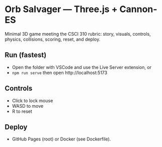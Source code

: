 # Orb Salvager — Three.js + Cannon-ES
Minimal 3D game meeting the CSCI 310 rubric: story, visuals, controls, physics, collisions, scoring, reset, and deploy.

## Run (fastest)
- Open the folder with VSCode and use the Live Server extension, or
- `npm run serve` then open http://localhost:5173

## Controls
- Click to lock mouse
- WASD to move
- R to reset

## Deploy
- GitHub Pages (root) or Docker (see Dockerfile).
